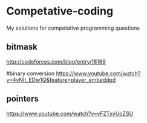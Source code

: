 # Competative-coding
My solutions for competative programming questions

## bitmask
http://codeforces.com/blog/entry/18169

#binary conversion
https://www.youtube.com/watch?v=4vNlt_EDw1Q&feature=player_embedded

## pointers
https://www.youtube.com/watch?v=vFZTxvUoZSU
